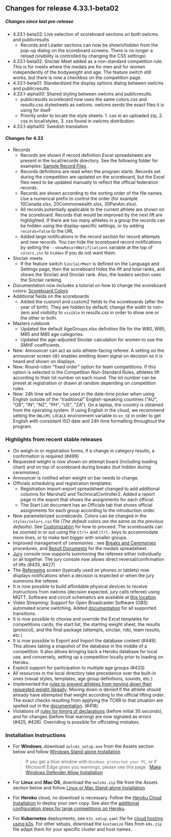## **Changes for release 4.33.1-beta02**

##### Changes since last pre-release

- 4.33.1-beta02: Live selection of scoreboard sections on both owlcms and publicresults
  - Records and Leader sections can now be shown/hidden from the pop-up dialog on the scoreboard screens.  There is no longer a reload (visibility is controlled by changing the CSS settings)
- 4.33.1-beta02: Sinclair Meet added as a non-standard competition rule.  This is for meets where the medals are for men and for women independently of the bodyweight and age.  The feature switch still works, but there is now a checkbox on the competition page.
- 4.33.1-beta01: Standardized the display options dialog between owlcms and publicresults
- 4.33.1-alpha00: Shared styling between owlcms and publicresults.
  - publicresults scoreboard now uses the same colors.css and results.css stylesheets as owlcms.  owlcms sends the exact files it is using for itself
  - Priority order to locate the style sheets: 1. css in an uploaded zip,  2. css in local/styles,  3. css found in owlcms distribution.
- 4.33.1-alpha00: Swedish translation

#### Changes for 4.33

- Records
  - Records are shown if record definition Excel spreadsheets are present in the local/records directory.  See the following folder for examples: [Sample Record Files](https://www.dropbox.com/sh/sbr804kqfwkgs6g/AAAEcT2sih9MmnrpYzkh6Erma?dl=0) . 
  - Records definitions are read when the program starts.  Records set during the competition are updated on the scoreboard, but the Excel files need to be updated manually to reflect the official federation records.
  - Records are shown according to the sorting order of the file names. Use a numerical prefix to control the order (for example 10Canada.xlsx, 20Commonwealth.xlsx, 30PanAm.xlsx).
  - All records potentially applicable to the current athlete are shown on the scoreboard.  Records that would be improved by the next lift are highlighted.  If there are too many athletes in a group the records can be hidden using the display-specific settings, or by adding `records=false` to the URL
  - Added large notifications in the record section for record attempts and new records.  You can hide the scoreboard record notifications by setting the `--showRecordNotifications` variable at the top of `colors.css` to `hidden` if you do not want them.
- Sinclair meets
  - If the feature switch `SinclairMeet` is defined on the Language and Settings page, then the scoreboard hides the lift and total ranks, and shows the Sinclair and Sinclair rank.  Also, the leaders section uses the Sinclair ranking.
- Documentation now includes a tutorial on how to change the scoreboard colors: [Scoreboard Colors](https://owlcms.github.io/owlcms4-prerelease/#/Styles) 
- Additional fields on the scoreboards
  - Added the custom1 and custom2 fields to the scoreboards (after the year of birth).  They are hidden by default; change the width to non-zero and visibility to `visible` in results.css in order to show one or the other or both.
- Masters rulebook
  - Updated the default AgeGroups.xlsx definition file for the W80, W85, M85 and M85 age categories.
  - Updated the age-adjusted Sinclair calculation for women to use the SMHF coefficients.
- New: Announcer can act as solo athlete-facing referee. A setting on the announcer screen (⚙) enables emitting down signal on decision so it is heard and shown on displays.
- New: Round-robin "fixed order" option for team competitions.  If this option is selected in the Competition Non-Standard Rules, athletes lift according to their lot number on each round. The lot number can be preset at registration or drawn at random depending on competition rules.
- New: 24h time will now be used in the date-time picker when using English outside of the "traditional" English-speaking countries ("AU", "GB", "IN", "NZ", "PH", "US", "ZA").  On a laptop, the country is obtained from the operating system.  If using English in the cloud, we recommend setting the `OWLCMS_LOCALE` environment variable to `en_SE` in order to get English with consistent ISO date and 24h time formatting throughout the program.

### Highlights from recent stable releases

- On weigh-in or registration forms, if a change in category results, a confirmation is required (#499)
- Requested weight is now shown on attempt board (including loading chart) and on top of scoreboard during breaks (but hidden during ceremonies).
- Announcer is notified when weight on bar needs to change.
- Officials scheduling and registration templates:
  - Registration import-export spreadsheet changed to add additional columns for Marshal2 and TechnicalController2. Added a report page in the export that shows the assignments for each official.
  - The Start List document has an Officials tab that shows official assignments for each group according to the introduction order.
- New parameterized scoreboards.  Colors can be changed in the `styles/colors.css` file (*The default colors are the same as the previous defaults).*  See [Customization](https://owlcms.github.io/owlcms4-prerelease/#/UploadingLocalSettings) for how to proceed. The scoreboards can be zoomed in or out using the  `Ctrl+` and `Ctrl-` keys to accommodate more lines, or to make text bigger with smaller groups.
- Improved management of ceremonies : see [Breaks and Ceremonies](https://owlcms.github.io/owlcms4-prerelease/#/Breaks) procedures, and [Result Documents](https://owlcms.github.io/owlcms4-prerelease/#/Documents) for the medals spreadsheet.
- [Jury](https://owlcms.github.io/owlcms4-prerelease/#/Jury) console now supports summoning the referees either individually or all together. The jury console now allows direct reversal/confirmation of lifts (#435, #427)  
- The [Refereeing](https://owlcms.github.io/owlcms4-prerelease/#/Refereeing) screen (typically used on phones or tablets) now displays notifications when a decision is expected or when the jury summons the referee.
- It is now possible to build affordable physical devices to receive instructions from owlcms (decision expected, jury calls referee) using MQTT. Software and circuit schematics are available at [this location](http://github.com/jflamy/owlcms-esp32).
- Video Streaming: Support for Open Broadcaster Software (OBS) automated scene switching.  Added [documentation](https://owlcms.github.io/owlcms4-prerelease/#/OBSSceneSwitching) for all supported transitions.
- It is now possible to choose and override the Excel templates for competitions cards, the start list, the starting weight sheet, the results (protocol), and the final package (attempts, sinclair, robi, team results, etc.)
- It is now possible to Export and Import the database content (#449).  This allows taking a snapshot of the database in the middle of a competition. It also allows bringing back a Heroku database for local use, and conversely, setting up a competition locally prior to loading on Heroku.
- Explicit support for participation to multiple age groups (#433)
- All resources in the local directory take precedence over the built-in ones (visual styles, templates, age group definitions, sounds, etc.)
- Implemented the <u>rules to prevent athletes from moving down their requested weight illegally</u>.  Moving down is denied if the athlete should already have attempted that weight according to the official lifting order.  The exact checks resulting from applying the TCRR to that situation are spelled out in the [documentation](https://owlcms.github.io/owlcms4-prerelease/#/Announcing#rules-for-moving-down). (#418)
- Violations of <u>rules for timing of declarations</u> (before initial 30 seconds), and for changes (before final warning) are now signaled as errors (#425, #426). Overriding is possible for officiating mistakes.


### **Installation Instructions**

  - For **Windows**, download `owlcms_setup.exe` from the Assets section below and follow [Windows Stand-alone Installation](https://owlcms.github.io/owlcms4-prerelease/#/LocalWindowsSetup)
    
    > If you get a blue window with `Windows protected your PC`, or if Microsoft Edge gives you warnings, please see this page : [Make Windows Defender Allow Installation](https://owlcms.github.io/owlcms4-prerelease/#/DefenderOff)
    
  - For **Linux** and **Mac OS**, download the `owlcms.zip` file from the Assets section below and follow [Linux or Mac Stand-alone Installation](https://owlcms.github.io/owlcms4-prerelease/#/LocalLinuxMacSetup)

  - For **Heroku** cloud, no download is necessary. Follow the [Heroku Cloud Installation](https://owlcms.github.io/owlcms4-prerelease/#/Cloud) to deploy your own copy.  See also the [additional configuration steps for large competitions on Heroku](https://owlcms.github.io/owlcms4-prerelease/#/HerokuLarge).

  - For **Kubernetes** deployments, see `k3s_setup.yaml` file for [cloud hosting using k3s](https://owlcms.github.io/owlcms4-prerelease/#/DigitalOcean). For other setups, download the `kustomize` files from `k8s.zip` file adapt them for your specific cluster and host names. 
